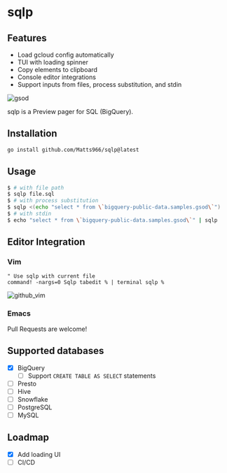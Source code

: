 # sqlp

## Features

- Load gcloud config automatically
- TUI with loading spinner
- Copy elements to clipboard
- Console editor integrations
- Support inputs from files, process substitution, and stdin

![gsod](demo/gsod.gif)

sqlp is a Preview pager for SQL (BigQuery).

## Installation

```sh
go install github.com/Matts966/sqlp@latest
```

## Usage

```sh
$ # with file path
$ sqlp file.sql
$ # with process substitution
$ sqlp <(echo "select * from \`bigquery-public-data.samples.gsod\`")
$ # with stdin
$ echo "select * from \`bigquery-public-data.samples.gsod\`" | sqlp
```

## Editor Integration

### Vim

```vim
" Use sqlp with current file
command! -nargs=0 Sqlp tabedit % | terminal sqlp %
```

![github_vim](demo/github_vim.gif)

### Emacs

Pull Requests are welcome!

## Supported databases

- [x] BigQuery
  - [ ] Support `CREATE TABLE AS SELECT` statements
- [ ] Presto
- [ ] Hive
- [ ] Snowflake
- [ ] PostgreSQL
- [ ] MySQL

## Loadmap

- [x] Add loading UI
- [ ] CI/CD
